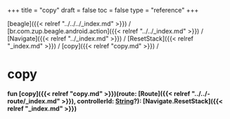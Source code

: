 +++
title = "copy"
draft = false
toc = false
type = "reference"
+++

[beagle]({{< relref "../../../_index.md" >}}) / [br.com.zup.beagle.android.action]({{< relref "../../_index.md" >}}) / [Navigate]({{< relref "../_index.md" >}}) / [ResetStack]({{< relref "_index.md" >}}) / [copy]({{< relref "copy.md" >}}) / 



# copy  
  
<b><b>fun [copy]({{< relref "copy.md" >}})(route: [Route]({{< relref "../../-route/_index.md" >}}), controllerId: [String](https://kotlinlang.org/api/latest/jvm/stdlib/kotlin/-string/index.html)?): [Navigate.ResetStack]({{< relref "_index.md" >}})</b></b>  



